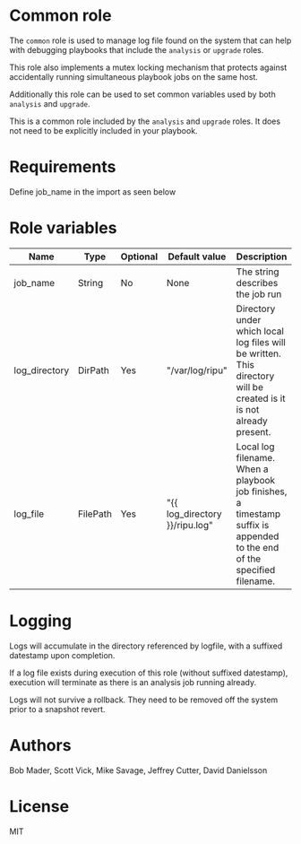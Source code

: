 # Common role

The `common` role is used to manage log file found on the system that can help with debugging playbooks that include the `analysis` or `upgrade` roles.

This role also implements a mutex locking mechanism that protects against accidentally running simultaneous playbook jobs on the same host.

Additionally this role can be used to set common variables used by both `analysis` and `upgrade`.

This is a common role included by the `analysis` and `upgrade` roles. It does not need to be explicitly included in your playbook.

# Requirements

Define job_name in the import as seen below

# Role variables
| Name                  | Type | Optional | Default value | Description |
|-----------------------|------|----------|---------------|-------------------------------------------------|
| job_name | String | No | None | The string describes the job run |
| log_directory | DirPath | Yes | "/var/log/ripu" | Directory under which local log files will be written. This directory will be created is it is not already present. |
| log_file | FilePath | Yes | "{{ log_directory }}/ripu.log" | Local log filename. When a playbook job finishes, a timestamp suffix is appended to the end of the specified filename. |

 # Logging

Logs will accumulate in the directory referenced by logfile, with a suffixed datestamp upon completion.

If a log file exists during execution of this role (without suffixed datestamp), execution will terminate as there is an analysis job running already.

Logs will not survive a rollback. They need to be removed off the system prior to a snapshot revert.

# Authors
Bob Mader, Scott Vick, Mike Savage, Jeffrey Cutter, David Danielsson

# License

MIT


